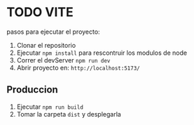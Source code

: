 # TODO VITE

pasos para ejecutar el proyecto: 

1. Clonar el repositorio
2. Ejecutar ```npm install``` para rescontruir los modulos de node
3. Correr el devServer ```npm run dev```
4. Abrir proyecto en: ```http://localhost:5173/```

## Produccion

1. Ejecutar ```npm run build```
2. Tomar la carpeta ```dist``` y desplegarla